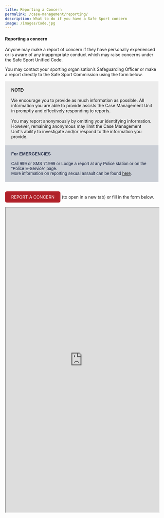 ```yaml
---
title: Reporting a Concern
permalink: /case-management/reporting/
description: What to do if you have a Safe Sport concern
image: /images/Code.jpg
---
```

#### **Reporting a concern**
 
Anyone may make a report of concern if they have personally experienced or is aware of any inappropriate conduct which may raise concerns under the Safe Sport Unified Code.

You may contact your sporting organisation’s Safeguarding Officer or make a report directly to the Safe Sport Commission using the form below.


<div style="background-color:#ECECEC; padding:20px">
<b>NOTE:</b><br>
<br>We encourage you to provide as much information as possible. All information you are able to provide assists the Case Management Unit in promptly and effectively responding to reports. 
<br><br>You may report anonymously by omitting your identifying information. However, remaining anonymous may limit the Case Management Unit's ability to investigate and/or respond to the information you provide.</div>
<div style="font-family:Sans-Serif;color:#202945;background-color:#CBCFD6;padding:20px">
<b>For EMERGENCIES</b><br>
<br>Call 999 or SMS 71999 or Lodge a report at any Police station or on the “Police E-Service” page. 
<br>More information on reporting sexual assault can be found <a href="https://www.police.gov.sg/Advisories/Crime/Sexual-Assault">here</a>.</div>
<br>


 <style>
      .button {
        display: inline-block;
        padding: 10px 20px;
        text-align: center;
        text-decoration: none;
        color: #ffffff;
        background-color: #B12028;
        border-radius: 6px;
        outline: none;
      }
    </style>
		
<a style="text-decoration: none; color:#FFFFFF" class="button" target="_blank" href="https://form.gov.sg/#!/61a58d94e6d425001302b74a">REPORT A CONCERN</a> (to open in a new tab) or fill in the form below.

<iframe style="width:100%;height:1000px" src="https://form.gov.sg/#!/61a58d94e6d425001302b74a" id="iframe"></iframe>